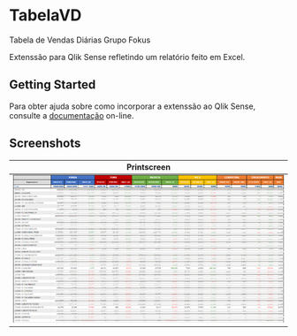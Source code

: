 # TabelaVD
Tabela de Vendas Diárias Grupo Fokus

Extenssão para Qlik Sense refletindo um relatório feito em Excel.

## Getting Started

Para obter ajuda sobre como incorporar a extenssão ao Qlik Sense, consulte a [documentação](https://qlik.dev/extend) on-line. 

## Screenshots

| Printscreen |
| --------|
|<img src="TabelaVD.png" width="1800">|
